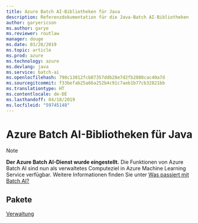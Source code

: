 ```yaml
---
title: Azure Batch AI-Bibliotheken für Java
description: Referenzdokumentation für die Java-Batch AI-Bibliotheken
author: garyericson
ms.author: garye
ms.reviewer: routlaw
manager: douge
ms.date: 03/28/2019
ms.topic: article
ms.prod: azure
ms.technology: azure
ms.devlang: java
ms.service: batch-ai
ms.openlocfilehash: 798c13012fcb87357ddb28e7d2fb2080cac40a7d
ms.sourcegitcommit: f33befab25a66a252b4c91c7aeb1b77cb32821bb
ms.translationtype: HT
ms.contentlocale: de-DE
ms.lasthandoff: 04/18/2019
ms.locfileid: "59745148"
---
```

# <a name="azure-batch-ai-libraries-for-java"></a>Azure Batch AI-Bibliotheken für Java

>[!Note]
>**Der Azure Batch AI-Dienst wurde eingestellt.** Die Funktionen von Azure Batch AI sind nun als verwaltetes Computeziel in Azure Machine Learning Service verfügbar. Weitere Informationen finden Sie unter [Was passiert mit Batch AI?](https://aka.ms/batchai-retirement)

## <a name="packages"></a>Pakete

[Verwaltung](/java/api/overview/azure/batchai/management)